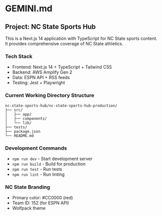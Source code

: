 # GEMINI.md

## Project: NC State Sports Hub

This is a Next.js 14 application with TypeScript for NC State sports content. It provides comprehensive coverage of NC State athletics.

### Tech Stack
- Frontend: Next.js 14 + TypeScript + Tailwind CSS
- Backend: AWS Amplify Gen 2
- Data: ESPN API + RSS feeds
- Testing: Jest + Playwright

### Current Working Directory Structure
```
nc-state-sports-hub/nc-state-sports-hub-production/
├── src/
│   ├── app/
│   ├── components/
│   └── lib/
├── tests/
├── package.json
└── README.md
```

### Development Commands
- `npm run dev` - Start development server
- `npm run build` - Build for production
- `npm run test` - Run tests
- `npm run lint` - Run linting

### NC State Branding
- Primary color: #CC0000 (red)
- Team ID: 152 (for ESPN API)
- Wolfpack theme